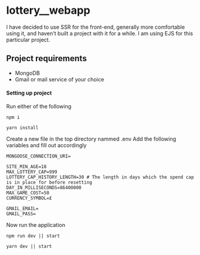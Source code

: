 # lottery__webapp

I have decided to use SSR for the front-end, generally more comfortable using it, and haven't built a project with it for a while. I am using EJS for this particular project.

## Project requirements
- MongoDB
- Gmail or mail service of your choice

#### Setting up project

Run either of the following
```
npm i

yarn install
```

Create a new file in the top directory nammed .env
Add the following variables and fill out accordingly

```
MONGOOSE_CONNECTION_URI=

SITE_MIN_AGE=18
MAX_LOTTERY_CAP=999
LOTTERY_CAP_HISTORY_LENGTH=30 # The length in days which the spend cap is in place for before resetting
DAY_IN_MILLISECONDS=86400000
MAX_GAME_COST=50
CURRENCY_SYMBOL=£

GMAIL_EMAIL=
GMAIL_PASS=
```

Now run the application
```
npm run dev || start

yarn dev || start
```
